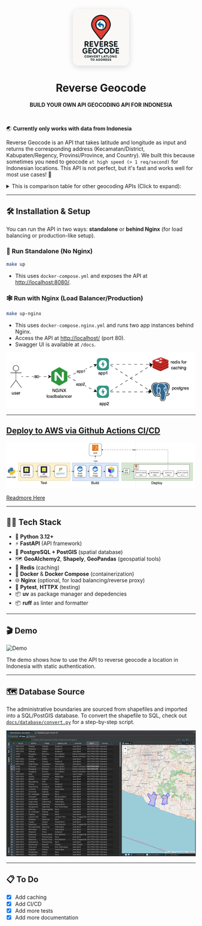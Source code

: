 <div align="center">
<!-- image logo -->
<img src="assets/logo-white.png" alt="Reverse Geocode Logo" width="150" style="border-radius: 10%; box-shadow: 0 4px 16px rgba(0,0,0,0.15);" />

# Reverse Geocode
**BUILD YOUR OWN API GEOCODING API FOR INDONESIA**

<br>
</div>

🌏 **Currently only works with data from Indonesia**

Reverse Geocode is an API that takes latitude and longitude as input and returns the corresponding address (Kecamatan/District, Kabupaten/Regency, Provinsi/Province, and Country).
We built this because sometimes you need to geocode `at high speed (> 1 req/second)` for Indonesian locations.
This API is not perfect, but it's fast and works well for most use cases! 🚀


<details>
<summary>This is comparison table for other geocoding APIs (Click to expand):</summary>

| API/Service | Pros | Cons | Price (as of 2025) |
| :-- | :-- | :-- | :-- |
| **Google Maps** | - Industry-leading accuracy (often within 10m) | - Complex, non-linear pricing | \$5.00 per 1,000 requests |
|  | - Global coverage, reliable, well-documented | - Strict usage limits and quotas | Free \$200/month credit for new users |
|  | - Rich metadata (place types, components) | - Cannot store/cache results long-term (license restriction) |  |
|  | - High availability and support | - Expensive at scale |  |
| **Open-source APIs** |  |  |  |
| **Nominatim** | - Free and open-source | - Requires self-hosting for high-volume or commercial use | Free (with OSM data); hosting costs apply |
| (OpenStreetMap) | - No vendor lock-in; flexible data use | - Limited rate on public instance; can be slow |  |
|  | - Good global coverage (depends on OSM quality) | - Data accuracy varies by region |  |
| **OpenCage** | - Built on OSM + other sources; global coverage | - Free tier limited (2,500/day, 1/sec) | Free tier; paid from \$50/month |
|  | - Allows data storage/caching | - Accuracy tied to OSM data; not as rich as Google |  |
|  | - Multilingual, easy integration |  |  |
| **BigDataCloud** | - Generous free tier (60,000/month) | - Forward geocoding not supported | Free (reverse geocode, no key needed) |
|  | - No API key required for free tier | - Accuracy may vary in rural areas |  |
|  | - Fast, boundary-based results | - Less documentation than Google |  |
| **LocationIQ** | - Free tier (5,000/day), global, flexible | - Rate limits (2/sec free), accuracy varies | Free tier; paid from \$50/month |
|  | - Easy to use, supports both forward/reverse geocode | - Not as feature-rich as Google |  |
| **MapQuest** | - Free tier (15,000/month), strong US data | - Attribution required, limited batch support | Free tier; paid plans available |
|  | - Good for US-focused apps | - Less competitive outside North America |  |
</details>

---

## 🛠️ Installation & Setup

You can run the API in two ways: **standalone** or **behind Nginx** (for load balancing or production-like setup).

### 🚀 Run Standalone (No Nginx)

```bash
make up
```
- This uses `docker-compose.yml` and exposes the API at [http://localhost:8080/](http://localhost:8080/).

### 🕸️ Run with Nginx (Load Balancer/Production)

```bash
make up-nginx
```
- This uses `docker-compose.nginx.yml` and runs two app instances behind Nginx.
- Access the API at [http://localhost/](http://localhost/) (port 80).
- Swagger UI is available at `/docs`.

![app-arch](./assets/app-arch.gif)

---

## [Deploy to AWS via Github Actions CI/CD](./docs/deployment.md)

![image](./assets/deployment/overview2.gif)

[Readmore Here](./docs/deployment.md)

---

## 🧑‍💻 Tech Stack

- 🐍 **Python 3.12+**
- ⚡ **FastAPI** (API framework)
- 🐘 **PostgreSQL + PostGIS** (spatial database)
- 🗺️ **GeoAlchemy2**, **Shapely**, **GeoPandas** (geospatial tools)
- 🧠 **Redis** (caching)
- 🐳 **Docker** & **Docker Compose** (containerization)
- 🌐 **Nginx** (optional, for load balancing/reverse proxy)
- 🧪 **Pytest**, **HTTPX** (testing)
- 📦 **uv** as package manager and depedencies
- 📦 **ruff** as linter and formatter

---

## 🎬 Demo

![Demo](./assets/demo.gif)

The demo shows how to use the API to reverse geocode a location in Indonesia with static authentication.

---

## 🗺️ Database Source

The administrative boundaries are sourced from shapefiles and imported into a SQL/PostGIS database.
To convert the shapefile to SQL, check out [`docs/database/convert.py`](docs/database/convert.py) for a step-by-step script.

![Database](./assets/database.png)

---

## 📋 To Do

- [x] Add caching
- [x] Add CI/CD
- [x] Add more tests
- [x] Add more documentation
